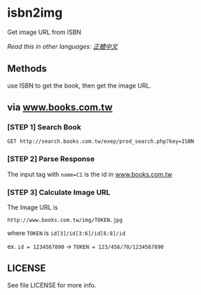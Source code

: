 # isbn2img
Get image URL from ISBN

*Read this in other languages: [正體中文](README.zh-tw.md)*

## Methods

use ISBN to get the book, then get the image URL.

## via www.books.com.tw

### [STEP 1] Search Book

```
GET http://search.books.com.tw/exep/prod_search.php?key=ISBN
```

### [STEP 2] Parse Response

The input tag with `name=C1` is the id in www.books.com.tw

### [STEP 3] Calculate Image URL

The Image URL is

```
http://www.books.com.tw/img/TOKEN.jpg
```

where `TOKEN` is `id[3]/id[3:6]/id[6:8]/id`

ex. `id = 1234567890` -> `TOKEN = 123/456/78/1234567890`

## LICENSE

See file LICENSE for more info.